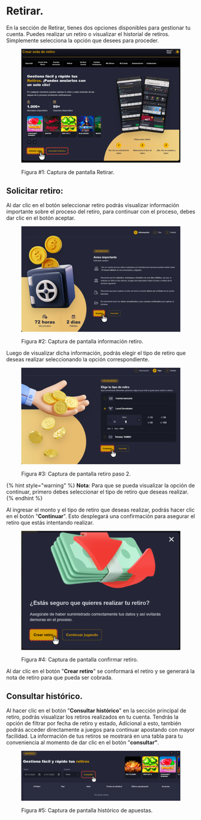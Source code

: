 # Retirar.

En la sección de Retirar, tienes dos opciones disponibles para gestionar tu cuenta. Puedes realizar un retiro o visualizar el historial de retiros. Simplemente selecciona la opción que desees para proceder.

<figure><img src=".gitbook/assets/image (12).png" alt=""><figcaption><p>Figura #1: Captura de pantalla Retirar.</p></figcaption></figure>

## Solicitar retiro:

Al dar clic en el botón seleccionar retiro podrás visualizar información importante sobre el proceso del retiro, para continuar con el proceso, debes dar clic en el botón aceptar.

<figure><img src=".gitbook/assets/image (13).png" alt="" width="563"><figcaption><p>Figura #2: Captura de pantalla información retiro.</p></figcaption></figure>

Luego de visualizar dicha información, podrás elegir el tipo de retiro que deseas realizar seleccionando la opción correspondiente.

<figure><img src=".gitbook/assets/image (14).png" alt=""><figcaption><p>Figura #3: Captura de pantalla retiro paso 2.</p></figcaption></figure>

{% hint style="warning" %}
**Nota**: Para que se pueda visualizar la opción de continuar, primero debes seleccionar el tipo de retiro que deseas realizar.
{% endhint %}

Al ingresar el monto y el tipo de retiro que deseas realizar, podrás hacer clic en el botón "**Continuar**". Esto desplegará una confirmación para asegurar el retiro que estás intentando realizar.

<figure><img src=".gitbook/assets/image (15).png" alt="" width="563"><figcaption><p>Figura #4: Captura de pantalla confirmar retiro.</p></figcaption></figure>

Al dar clic en el botón "**Crear retiro**" se conformará el retiro y se generará la nota de retiro para que pueda ser cobrada.

## Consultar histórico.

Al hacer clic en el botón "**Consultar histórico**" en la sección principal de retiro, podrás visualizar los retiros realizados en tu cuenta. Tendrás la opción de filtrar por fecha de retiro y estado, Adicional a esto, también podrás acceder directamente a juegos para continuar apostando con mayor facilidad. La información de tus retiros se mostrará en una tabla para tu conveniencia al momento de dar clic en el botón "**consultar"**.

<figure><img src=".gitbook/assets/image (16).png" alt=""><figcaption><p>Figura #5: Captura de pantalla histórico de apuestas.</p></figcaption></figure>
